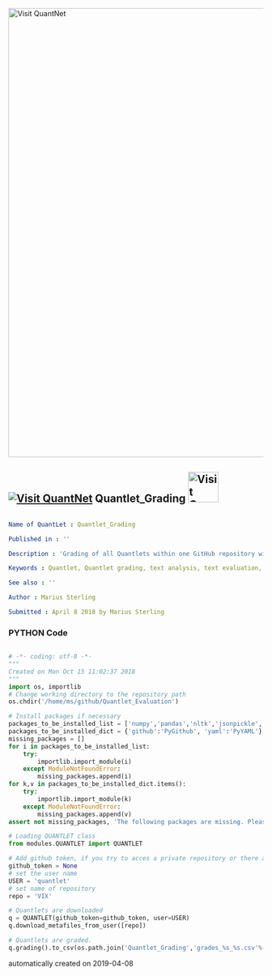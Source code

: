 [<img src="https://github.com/QuantLet/Styleguide-and-FAQ/blob/master/pictures/banner.png" width="888" alt="Visit QuantNet">](http://quantlet.de/)

## [<img src="https://github.com/QuantLet/Styleguide-and-FAQ/blob/master/pictures/qloqo.png" alt="Visit QuantNet">](http://quantlet.de/) **Quantlet_Grading** [<img src="https://github.com/QuantLet/Styleguide-and-FAQ/blob/master/pictures/QN2.png" width="60" alt="Visit QuantNet 2.0">](http://quantlet.de/)

```yaml

Name of QuantLet : Quantlet_Grading

Published in : ''

Description : 'Grading of all Quantlets within one GitHub repository with the use of the classes modules/QUANTLET.py and modules/METAFILE.py.'

Keywords : Quantlet, Quantlet grading, text analysis, text evaluation, yaml debugging

See also : ''

Author : Marius Sterling

Submitted : April 8 2018 by Marius Sterling

```

### PYTHON Code
```python

# -*- coding: utf-8 -*-
"""
Created on Mon Oct 15 11:02:37 2018
"""
import os, importlib
# Change working directory to the repository path
os.chdir('/home/ms/github/Quantlet_Evaluation')

# Install packages if necessary
packages_to_be_installed_list = ['numpy','pandas','nltk','jsonpickle','json','sklearn','gensim','tqdm','matplotlib']
packages_to_be_installed_dict = {'github':'PyGithub', 'yaml':'PyYAML'}
missing_packages = []
for i in packages_to_be_installed_list:
    try:
        importlib.import_module(i)
    except ModuleNotFoundError:
        missing_packages.append(i)
for k,v in packages_to_be_installed_dict.items():
    try:
        importlib.import_module(k)
    except ModuleNotFoundError:
        missing_packages.append(v)
assert not missing_packages, 'The following packages are missing. Please install them: %s'%(', '.join(missing_packages))

# Loading QUANTLET class
from modules.QUANTLET import QUANTLET

# Add github token, if you try to acces a private repository or there are a lot of files to be checked
github_token = None
# set the user name 
USER = 'quantlet'
# set name of repository
repo = 'VIX'

# Quantlets are downloaded
q = QUANTLET(github_token=github_token, user=USER)
q.download_metafiles_from_user([repo])

# Quantlets are graded.
q.grading().to_csv(os.path.join('Quantlet_Grading','grades_%s_%s.csv'%(USER,repo)))

```

automatically created on 2019-04-08